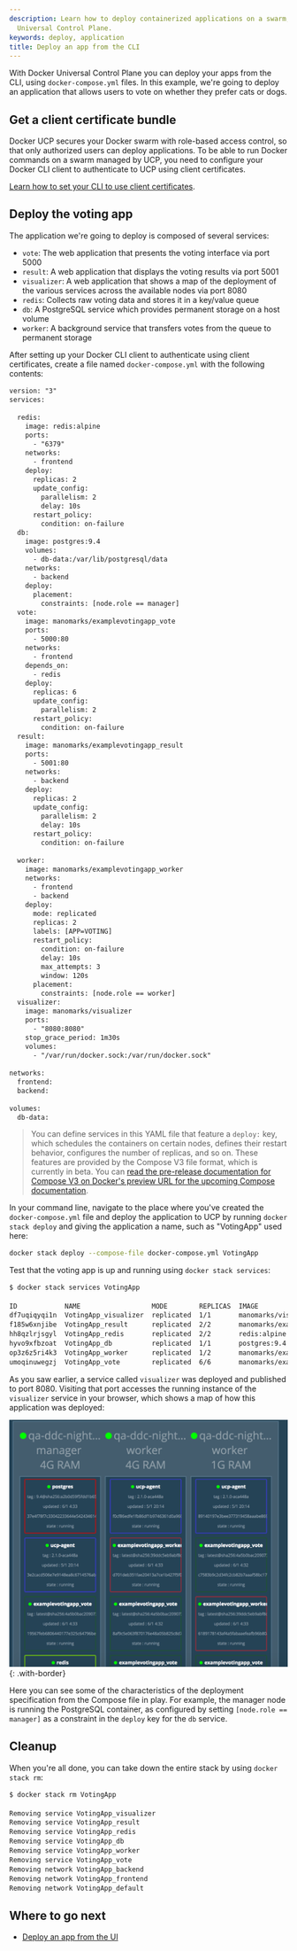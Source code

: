 ```yaml
---
description: Learn how to deploy containerized applications on a swarm, with Docker
  Universal Control Plane.
keywords: deploy, application
title: Deploy an app from the CLI
---
```


With Docker Universal Control Plane you can deploy your apps from the CLI,
using `docker-compose.yml` files. In this example, we're going to deploy an
application that allows users to vote on whether they prefer cats or dogs.

## Get a client certificate bundle

Docker UCP secures your Docker swarm with role-based access control, so that
only authorized users can deploy applications. To be able to run Docker commands
on a swarm managed by UCP, you need to configure your Docker CLI client to
authenticate to UCP using client certificates.

[Learn how to set your CLI to use client certificates](../access-ucp/cli-based-access.md).

## Deploy the voting app

The application we're going to deploy is composed of several services:

* `vote`: The web application that presents the voting interface via port 5000
* `result`: A web application that displays the voting results via port 5001
* `visualizer`: A web application that shows a map of the deployment of the various services across the available nodes via port 8080
* `redis`: Collects raw voting data and stores it in a key/value queue
* `db`: A PostgreSQL service which provides permanent storage on a host volume
* `worker`: A background service that transfers votes from the queue to permanent storage

After setting up your Docker CLI client to authenticate using client certificates,
create a file named `docker-compose.yml` with the following contents:

```none
version: "3"
services:

  redis:
    image: redis:alpine
    ports:
      - "6379"
    networks:
      - frontend
    deploy:
      replicas: 2
      update_config:
        parallelism: 2
        delay: 10s
      restart_policy:
        condition: on-failure
  db:
    image: postgres:9.4
    volumes:
      - db-data:/var/lib/postgresql/data
    networks:
      - backend
    deploy:
      placement:
        constraints: [node.role == manager]
  vote:
    image: manomarks/examplevotingapp_vote
    ports:
      - 5000:80
    networks:
      - frontend
    depends_on:
      - redis
    deploy:
      replicas: 6
      update_config:
        parallelism: 2
      restart_policy:
        condition: on-failure
  result:
    image: manomarks/examplevotingapp_result
    ports:
      - 5001:80
    networks:
      - backend
    deploy:
      replicas: 2
      update_config:
        parallelism: 2
        delay: 10s
      restart_policy:
        condition: on-failure

  worker:
    image: manomarks/examplevotingapp_worker
    networks:
      - frontend
      - backend
    deploy:
      mode: replicated
      replicas: 2
      labels: [APP=VOTING]
      restart_policy:
        condition: on-failure
        delay: 10s
        max_attempts: 3
        window: 120s
      placement:
        constraints: [node.role == worker]
  visualizer:
    image: manomarks/visualizer
    ports:
      - "8080:8080"
    stop_grace_period: 1m30s
    volumes:
      - "/var/run/docker.sock:/var/run/docker.sock"

networks:
  frontend:
  backend:

volumes:
  db-data:
```

> You can define services in this YAML file that feature a `deploy:` key, which
schedules the containers on certain nodes, defines their restart behavior,
configures the number of replicas, and so on. These features are provided by the
Compose V3 file format, which is currently in beta. You can [read the
pre-release documentation for Compose V3 on Docker's preview URL for the
upcoming Compose
documentation](http://docker-docs-vnext-compose.netlify.com/compose/compose-file/#/deploy).

In your command line, navigate to the place where you've created the
`docker-compose.yml` file and deploy the application to UCP by running `docker
stack deploy` and giving the application a name, such as "VotingApp" used here:

```bash
docker stack deploy --compose-file docker-compose.yml VotingApp
```

Test that the voting app is up and running using `docker stack services`:

```bash
$ docker stack services VotingApp

ID            NAME                  MODE        REPLICAS  IMAGE
df7uqiqyqi1n  VotingApp_visualizer  replicated  1/1       manomarks/visualizer:latest
f185w6xnjibe  VotingApp_result      replicated  2/2       manomarks/examplevotingapp_result:latest
hh8qzlrjsgyl  VotingApp_redis       replicated  2/2       redis:alpine
hyvo9xfbzoat  VotingApp_db          replicated  1/1       postgres:9.4
op3z6z5ri4k3  VotingApp_worker      replicated  1/2       manomarks/examplevotingapp_worker:latest
umoqinuwegzj  VotingApp_vote        replicated  6/6       manomarks/examplevotingapp_vote:latest
```

As you saw earlier, a service called `visualizer` was deployed and published to
port 8080. Visiting that port accesses the running instance of the `visualizer`
service in your browser, which shows a map of how this application was deployed:

![Screenshot of visualizer](../images/deployed_visualizer_detail.png){: .with-border}

Here you can see some of the characteristics of the deployment specification
from the Compose file in play. For example, the manager node is running the
PostgreSQL container, as configured by setting `[node.role == manager]` as a
constraint in the `deploy` key for the `db` service.

## Cleanup

When you're all done, you can take down the entire stack by using `docker stack
rm`:

```bash
$ docker stack rm VotingApp

Removing service VotingApp_visualizer
Removing service VotingApp_result
Removing service VotingApp_redis
Removing service VotingApp_db
Removing service VotingApp_worker
Removing service VotingApp_vote
Removing network VotingApp_backend
Removing network VotingApp_frontend
Removing network VotingApp_default
```

## Where to go next

* [Deploy an app from the UI](index.md)

